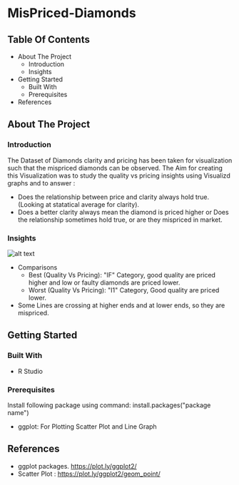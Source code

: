 # MisPriced-Diamonds

## Table Of Contents
* About The Project
  * Introduction
  * Insights
* Getting Started
  * Built With
  * Prerequisites
* References

## About The Project
### Introduction
The Dataset of Diamonds clarity and pricing has been taken for visualization such that the mispriced diamonds can be observed.
The Aim for creating this Visualization was to study the quality vs pricing insights using Visualizd graphs and to answer :
* Does the relationship between price and clarity always hold true. (Looking at statatical average for clarity).
* Does a better clarity always mean the diamond is priced higher or Does the relationship sometimes hold true, or are they mispriced in market.

### Insights
![alt text](https://raw.githubusercontent.com/username/projectname/branch/path/to/img.png)
* Comparisons
  * Best (Quality Vs Pricing): "IF" Category, good quality are priced higher and low or faulty diamonds are priced lower.
  * Worst (Quality Vs Pricing): "I1" Category, Good quality are priced lower.
* Some Lines are crossing at higher ends and at lower ends, so they are mispriced.

## Getting Started
### Built With
* R Studio

### Prerequisites
Install following package using command: install.packages("package name")
* ggplot: For Plotting Scatter Plot and Line Graph

## References
* ggplot packages. https://plot.ly/ggplot2/
* Scatter Plot : https://plot.ly/ggplot2/geom_point/

